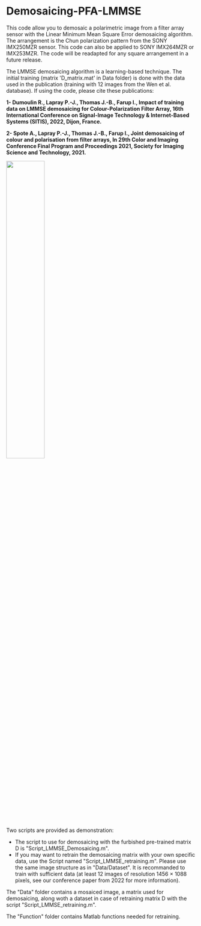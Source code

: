 # Demosaicing-PFA-LMMSE
This code allow you to demosaic a polarimetric image from a filter array sensor with the Linear Minimum Mean Square Error demosaicing algorithm. The arrangement is the Chun polarization pattern from the SONY IMX250MZR sensor. This code can also be applied to SONY IMX264MZR or IMX253MZR. The code will be readapted for any square arrangement in a future release.

The LMMSE demosaicing algorithm is a learning-based technique. The initial training (matrix 'D_matrix.mat' in Data folder) is done with the data used in the publication (training with 12 images from the Wen et al. database). If using the code, please cite these publications:

   <b>1- Dumoulin R., Lapray P.-J., Thomas J.-B., Farup I., Impact of training data on LMMSE demosaicing for Colour-Polarization Filter Array,  16th International Conference on Signal-Image Technology & Internet-Based Systems (SITIS), 2022, Dijon, France.
  
  2- Spote A., Lapray P.-J., Thomas J.-B., Farup I., Joint demosaicing of colour and polarisation from filter arrays, In 29th Color and Imaging Conference Final Program and Proceedings 2021, Society for Imaging Science and Technology, 2021.</b>
  
<img src="https://github.com/pjlapray/LMMSE-Demosaicing-for-Polarization-Filter-Array/assets/10449075/37502265-ee02-4e7b-940d-6aadaa094b2e" width=45%>

Two scripts are provided as demonstration:
   - The script to use for demosaicing with the furbished pre-trained matrix D is "Script_LMMSE_Demosaicing.m".
   - If you may want to retrain the demosaicing matrix with your own specific data, use the Script named "Script_LMMSE_retraining.m". Please use the same image structure as in "Data/Dataset". It is recommanded to train with sufficient data (at least 12 images of resolution 1456 × 1088 pixels, see our conference paper from 2022 for more information).

The "Data" folder contains a mosaiced image, a matrix used for demosaicing, along woth a dataset in case of retraining matrix D with the script "Script_LMMSE_retraining.m".

The "Function" folder contains Matlab functions needed for retraining.
